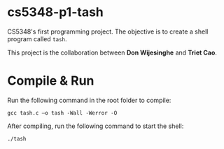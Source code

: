 # cs5348-p1-tash
CS5348's first programming project. The objective is to create a shell program called `tash`. 

This project is the collaboration between **Don Wijesinghe** and **Triet Cao**.

# Compile & Run
Run the following command in the root folder to compile:

`gcc tash.c –o tash -Wall -Werror -O`

After compiling, run the following command to start the shell:

`./tash`